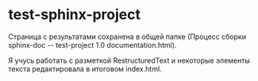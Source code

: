 # test-sphinx-project

Страница с результатами сохранена в общей папке (Процесс сборки sphinx-doc -- test-project 1.0 documentation.html).

Я учусь работать с разметкой RestructuredText и некоторые элементы текста редактировала в итоговом index.html.
 
